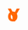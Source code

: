<!DOCTYPE html>
<html lang="en">
<head>
<meta charset="UTF-8">
<meta name="viewport" content="width=device-width, initial-scale=1.0">
<title>Yooooooooooooooooooooooooooo Animation</title>
<style>
  /* Styles for the text */
  .yoooo {
    font-size: 36px;
    font-weight: bold;
    color: #ff6600;
    position: relative;
  }
  /* Styles for the animation */
  .yoooo::after {
    content: 'o';
    position: absolute;
    top: 0;
    left: 100%;
    animation: yoooo 0.1s infinite linear;
  }
  /* Keyframes for the animation */
  @keyframes yoooo {
    0% {
      left: 100%;
    }
    100% {
      left: -100%;
    }
  }
</style>
</head>
<body>
  <!-- HTML element for the text -->
  <div class="yoooo">Y</div>

  <!-- JavaScript for duplicating the text -->
  <script>
    // Duplicate the text and adjust the number of 'o's
    const yoooo = document.querySelector('.yoooo');
    const text = yoooo.textContent.trim();
    const numO = 25; // Adjust the number of 'o's here
    yoooo.textContent = text + 'o'.repeat(numO);
  </script>
</body>
</html>

<!--
**Zkusa/Zkusa** is a ✨ _special_ ✨ repository because its `README.md` (this file) appears on your GitHub profile.

Here are some ideas to get you started:

- 🔭 I’m currently working on ...
- 🌱 I’m currently learning ...
- 👯 I’m looking to collaborate on ...
- 🤔 I’m looking for help with ...
- 💬 Ask me about ...
- 📫 How to reach me: ...
- 😄 Pronouns: ...
- ⚡ Fun fact: ...
-->

